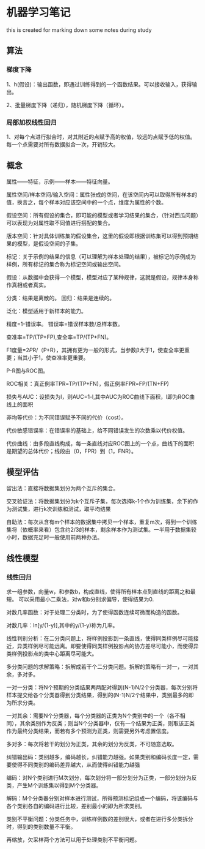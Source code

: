 # 机器学习笔记
this is created for marking down some notes during study

## 算法

### 梯度下降
1、h(假设)：输出函数，即通过训练得到的一个函数结果。可以接收输入，获得输出。 

2、批量梯度下降（递归），随机梯度下降（循环）。

### 局部加权线性回归
1、对每个点进行拟合时，对其附近的点赋予高的权值，较远的点赋予低的权值。每一个点需要对所有数据拟合一次，开销较大。


## 概念

属性——特征，示例——样本——特征向量。

属性空间/样本空间/输入空间：属性张成的空间，在该空间内可以取得所有样本的值，换言之，每个样本对应该空间中的一个点，维度为属性的个数。

假设空间：所有假设的集合，即可能的模型或者学习结果的集合，（针对西瓜问题）可以表现为对属性取不同值进行搭配的集合。

版本空间：针对具体训练集的假设集合，这里的假设即根据训练集可以得到预期结果的模型，是假设空间的子集。

标记：关于示例的结果的信息（可以理解为样本处理的结果），被标记的示例成为样例，所有标记的集合称为标记空间或输出空间。

假设：从数据中会获得一个模型，模型对应了某种规律，这就是假设，规律本身称作真相或者真实。

分类：结果是离散的。 回归：结果是连续的。

泛化：模型适用于新样本的能力。

精度=1-错误率。 错误率=错误样本数/总样本数。

查准率=TP/(TP+FP),查全率=TP/(TP+FN)。

F1度量=2*P*R/（P+R），其拥有更为一般的形式，当参数β大于1，使查全率更重要；当其小于1，使查准率更重要。

P-R图与ROC图。

ROC相关：真正例率TPR=TP/(TP+FN)，假正例率FPR=FP/(TN+FP)

损失与AUC：设损失为l，则AUC=1-l,其中AUC为ROC曲线下面积，l即为ROC曲线上的面积

非均等代价：为不同错误赋予不同的代价（cost）。

代价敏感错误率：在错误率的基础上，给不同错误发生的次数乘以代价权值。

代价曲线：由多段直线构成，每一条直线对应ROC图上的一个点，曲线下的面积是期望的总体代价；线段由（0，FPR）到（1，FNR）。


## 模型评估

留出法：直接将数据集划分为两个互斥的集合。

交叉验证法：将数据集划分为k个互斥子集，每次选择k-1个作为训练集，余下的作为测试集，进行k次训练和测试，取平均结果

自助法：每次从含有m个样本的数据集中拷贝一个样本，重复m次，得到一个训练集将（依概率来看）包含约2/3的样本，剩余样本作为测试集。一半用于数据集较小时，数据充足时一般使用前两种办法。


## 线性模型

### 线性回归

求一组参数，向量w，和参数b，构成直线，使得所有样本点到直线的距离之和最短。
可以采用最小二乘法，对w和b分别求偏导，使得结果为0.

对数几率函数：对于处理二分类时，为了使得函数连续可微而构造的函数。

对数几率：ln[y/(1-y)],其中的y/(1-y)称为几率。

线性判别分析：在二分类问题上，将样例投影到一条直线，使得同类样例尽可能接近，异类样例尽可能远离。即要使得同类样例投影点的协方差尽可能小，而使得异类样例投影点的类中心距离尽可能大。

多分类问题的求解策略：拆解成若干个二分类问题。拆解的策略有一对一，一对其余，多对多。

一对一分类：将N个预期的分类结果两两配对得到(N-1)N/2个分类器，每次分别将样本提交给各个分类器得到分类结果，得到的(N-1)N/2个结果中，类别最多的即为所求分类。

一对其余：需要N个分类器，每个分类器的正类为N个类别中的一个（各不相同），其余类别作为反类；则当N个分类器中，仅有一个结果为正类，则取该正类作为最终分类结果，而若有多个预测为正类，则需要另外考虑置信度。

多对多：每次将若干的划分为正类，其余的划分为反类，不可随意选取。

纠错输出码：类别越多，编码越长，纠错能力越强。如果类别和编码长度一定，需要使得不同类别的编码差异越大，从而使得纠错能力越强

编码：对N个类别进行M次划分，每次划分将一部分划分为正类，一部分划分为反类，产生M个训练集以得到M个分类器。

解码：M个分类器分别对样本进行测试，所得预测标记组成一个编码，将该编码与各个类别各自的编码进行比较，差别最小的即为所求类别。

类别不平衡问题：分类任务中，训练样例数的差别很大，或者在进行多分类拆分时，得到的类别数量不平衡。

再缩放，欠采样两个方法可以用于处理类别不平衡问题。
